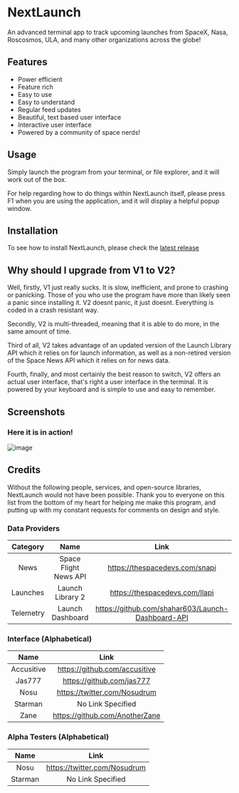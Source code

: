 # NextLaunch
An advanced terminal app to track upcoming launches from SpaceX, Nasa, Roscosmos, ULA, and many other organizations across the globe!

## Features
- Power efficient
- Feature rich
- Easy to use
- Easy to understand
- Regular feed updates
- Beautiful, text based user interface
- Interactive user interface
- Powered by a community of space nerds!

## Usage
Simply launch the program from your terminal, or file explorer, and it will work out of the box.

For help regarding how to do things within NextLaunch itself, please press F1 when you are using the application, and it will display a helpful popup window.

## Installation
To see how to install NextLaunch, please check the [latest release](https://github.com/fatalcenturion/NextLaunch/releases/latest)


## Why should I upgrade from V1 to V2?
Well, firstly, V1 just really sucks. It is slow, inefficient, and prone to crashing or panicking. Those of you who use the program have more than likely seen a panic since installing it.
V2 doesnt panic, it just doesnt. Everything is coded in a crash resistant way.

Secondly, V2 is multi-threaded, meaning that it is able to do more, in the same amount of time.

Third of all, V2 takes advantage of an updated version of the Launch Library API which it relies on for launch information, as well as a non-retired version of the Space News API which it relies on for news data.

Fourth, finally, and most certainly the best reason to switch, V2 offers an actual user interface, that's right a user interface in the terminal. It is powered by your keyboard and is simple to use and easy to remember.

## Screenshots
### Here it is in action!
![image](https://user-images.githubusercontent.com/63651404/110542823-76162a00-8121-11eb-8f3b-42021a8da190.png)



## Credits
Without the following people, services, and open-source libraries, NextLaunch would not have been possible.
Thank you to everyone on this list from the bottom of my heart for helping me make this program,
and putting up with my constant requests for comments on design and style.


### Data Providers
|Category|Name|Link|
|:---:|:---:|:---:|
|News|Space Flight News API|https://thespacedevs.com/snapi|
|Launches|Launch Library 2|https://thespacedevs.com/llapi|
|Telemetry|Launch Dashboard|https://github.com/shahar603/Launch-Dashboard-API|


### Interface (Alphabetical)
|Name|Link|
|:---:|:---:|
|Accusitive|https://github.com/accusitive
|Jas777|https://github.com/jas777
|Nosu|https://twitter.com/Nosudrum|
|Starman|No Link Specified|
|Zane|https://github.com/AnotherZane

### Alpha Testers (Alphabetical)
|Name|Link|
|:---:|:---:|
|Nosu|https://twitter.com/Nosudrum|
|Starman|No Link Specified|
